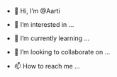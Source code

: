 - 👋 Hi, I’m @Aarti

- 👀 I’m interested in ...
- 🌱 I’m currently learning ...
- 💞️ I’m looking to collaborate on ...
- 📫 How to reach me ...

<!---
Aartt/Aartt is a ✨ special ✨ repository because its `README.md` (this file) appears on your GitHub profile.
You can click the Preview link to take a look at your changes.
--->
